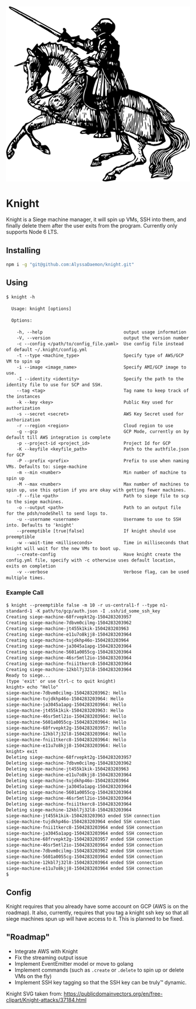 ![Knight](https://raw.githubusercontent.com/AlyssaDaemon/knight/master/res/KnightHorseback3.svg?sanitize=true)
# Knight
Knight is a Siege machine manager, it will spin up VMs, SSH into them, and finally delete them after the user exits from the program. Currently only supports Node 6 LTS.



## Installing
```bash
npm i -g "git@github.com:AlyssaDaemon/knight.git"
```

## Using

```text
$ knight -h

  Usage: knight [options]

  Options:

    -h, --help                               output usage information
    -V, --version                            output the version number
    -c --config </path/to/config_file.yaml>  Use config file instead of default ~/.knight/config.yml
    -t --type <machine_type>                 Specify type of AWS/GCP VM to spin up
    -i --image <image_name>                  Specify AMI/GCP image to use.
    -I --identity <identity>                 Specify the path to the identity file to use for SCP and SSH.
    --tag <tag>                              Tag name to keep track of the instances
    -k --key <key>                           Public Key used for authorization
    -s --secret <secret>                     AWS Key Secret used for authorization
    -r --region <region>                     Cloud region to use
    -g --gcp                                 GCP Mode, currently on by default till AWS integration is complete
    -p --project-id <project_id>             Project Id for GCP
    -K --keyfile <keyfile_path>              Path to the authfile.json for GCP
    -P --prefix <prefix>                     Prefix to use when naming VMs. Defaults to: siege-machine
    -m --min <number>                        Min number of machine to spin up
    -M --max <number>                        Max number of machines to spin up, use this option if you are okay with getting fewer machines.
    -f --file <path>                         Path to siege file to scp to the siege machines.
    -o --output <path>                       Path to an output file for the pdsh/nodeShell to send logs to.
    -u --username <username>                 Username to use to SSH into. Defaults to 'knight'
    --preemptible [true|false]               If knight should use preemptible
    -w --wait-time <milliseconds>            Time in milliseconds that knight will wait for the new VMs to boot up.
    --create-config                          Have knight create the config.yml file, specify with -c otherwise uses default location, exits on completion
    -v --verbose                             Verbose flag, can be used multiple times.
```

### Example Call
```
$ knight --preemptible false -m 10 -r us-central1-f --type n1-standard-1 -K path/to/gcp/auth.json -I .ssh/id_some_ssh_key
Creating siege-machine-68frvepkt2g-1504283203957
Creating siege-machine-7dbvm0cilmg-1504283203962
Creating siege-machine-jt455k1kik-1504283203963
Creating siege-machine-e11u7o8kjj8-1504283203964
Creating siege-machine-tujdkhp46o-1504283203964
Creating siege-machine-ja3045a1apg-1504283203964
Creating siege-machine-5601a0055cg-1504283203964
Creating siege-machine-46sr5mtl2io-1504283203964
Creating siege-machine-fnii1tkerc8-1504283203964
Creating siege-machine-12kbl7j32l8-1504283203964
Ready to siege...
(type 'exit' or use Ctrl-c to quit knight)
knight> echo "Hello"
siege-machine-7dbvm0cilmg-1504283203962: Hello
siege-machine-tujdkhp46o-1504283203964: Hello
siege-machine-ja3045a1apg-1504283203964: Hello
siege-machine-jt455k1kik-1504283203963: Hello
siege-machine-46sr5mtl2io-1504283203964: Hello
siege-machine-5601a0055cg-1504283203964: Hello
siege-machine-68frvepkt2g-1504283203957: Hello
siege-machine-12kbl7j32l8-1504283203964: Hello
siege-machine-fnii1tkerc8-1504283203964: Hello
siege-machine-e11u7o8kjj8-1504283203964: Hello
knight> exit
Deleting siege-machine-68frvepkt2g-1504283203957
Deleting siege-machine-7dbvm0cilmg-1504283203962
Deleting siege-machine-jt455k1kik-1504283203963
Deleting siege-machine-e11u7o8kjj8-1504283203964
Deleting siege-machine-tujdkhp46o-1504283203964
Deleting siege-machine-ja3045a1apg-1504283203964
Deleting siege-machine-5601a0055cg-1504283203964
Deleting siege-machine-46sr5mtl2io-1504283203964
Deleting siege-machine-fnii1tkerc8-1504283203964
Deleting siege-machine-12kbl7j32l8-1504283203964
siege-machine-jt455k1kik-1504283203963 ended SSH connection
siege-machine-tujdkhp46o-1504283203964 ended SSH connection
siege-machine-fnii1tkerc8-1504283203964 ended SSH connection
siege-machine-ja3045a1apg-1504283203964 ended SSH connection
siege-machine-68frvepkt2g-1504283203957 ended SSH connection
siege-machine-46sr5mtl2io-1504283203964 ended SSH connection
siege-machine-7dbvm0cilmg-1504283203962 ended SSH connection
siege-machine-5601a0055cg-1504283203964 ended SSH connection
siege-machine-12kbl7j32l8-1504283203964 ended SSH connection
siege-machine-e11u7o8kjj8-1504283203964 ended SSH connection
$
```


## Config
Knight requires that you already have some account on GCP (AWS is on the roadmap). It also, currently, requires that you tag a knight ssh key so that all siege machines spun up will have access to it. This is planned to be fixed.

## "Roadmap"
* Integrate AWS with Knight
* Fix the streaming output issue
* Implement EventEmitter model or move to golang
* Implement commands (such as `.create` or `.delete` to spin up or delete VMs on the fly)
* Implement SSH key tagging so that the SSH key can be truly™ dynamic.


Knight SVG taken from: https://publicdomainvectors.org/en/free-clipart/Knight-attacks/37184.html